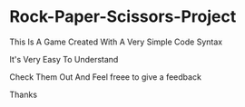 # Rock-Paper-Scissors-Project
This Is A Game Created With A Very Simple Code Syntax

It's Very Easy To Understand

Check Them Out And Feel freee to give a feedback

Thanks
